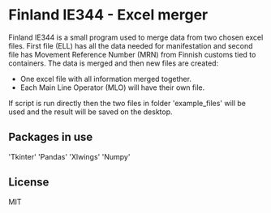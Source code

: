 # Finland IE344 - Excel merger

Finland IE344 is a small program used to merge data from two chosen excel files.
First file (ELL) has all the data needed for manifestation and second file has
Movement Reference Number (MRN) from Finnish customs tied to containers.
The data is merged and then new files are created:

- One excel file with all information merged together.
- Each Main Line Operator (MLO) will have their own file.

If script is run directly then the two files in folder 'example_files' will be used
and the result will be saved on the desktop.

## Packages in use
'Tkinter'
'Pandas'
'Xlwings'
'Numpy'

## License
MIT